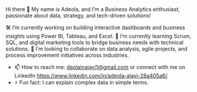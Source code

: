 Hi there 👋
My name is Adeola, and I’m a Business Analytics enthusiast, passionate about data, strategy, and tech-driven solutions!

🛠️ I’m currently working on building interactive dashboards and business insights using Power BI, Tableau, and Excel.
🌱 I’m currently learning Scrum, SQL, and digital marketing tools to bridge business needs with technical solutions.
👯 I’m looking to collaborate on data analysis, agile projects, and process improvement initiatives across industries.
- 📫 How to reach me: deolainajayi1@gmail.com or connect with me on LinkedIn https://www.linkedin.com/in/adeola-ajayi-28a405a6/.
- ⚡ Fun fact: I can explain complex data in simple terms.

<!--
**Deoajayi/Deoajayi** is a ✨ _special_ ✨ repository because its `README.md` (this file) appears on your GitHub profile.

Here are some ideas to get you started:

- 🔭 I’m currently working on ...
- 🌱 I’m currently learning ...
- 👯 I’m looking to collaborate on ...
- 🤔 I’m looking for help with ...
- 💬 Ask me about ...
- 📫 How to reach me: ...
- 😄 Pronouns: ...
- ⚡ Fun fact: ...
-->
